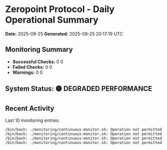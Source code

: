 # Zeropoint Protocol - Daily Operational Summary
**Date:** 2025-08-25
**Generated:** 2025-08-25 20:17:19 UTC

## Monitoring Summary
- **Successful Checks:** 0
0
- **Failed Checks:** 0
0
- **Warnings:** 0
0

## System Status: 🟡 DEGRADED PERFORMANCE

## Recent Activity
Last 10 monitoring entries:
```
/bin/bash: ./monitoring/continuous-monitor.sh: Operation not permitted
/bin/bash: ./monitoring/continuous-monitor.sh: Operation not permitted
/bin/bash: ./monitoring/continuous-monitor.sh: Operation not permitted
/bin/bash: ./monitoring/continuous-monitor.sh: Operation not permitted
```
